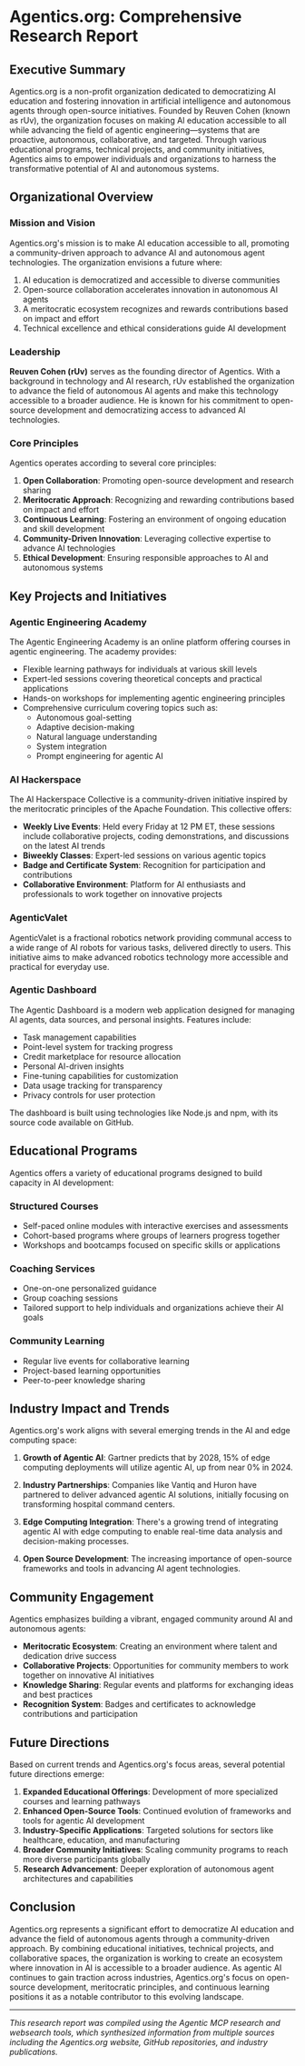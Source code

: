 # Agentics.org: Comprehensive Research Report

## Executive Summary

Agentics.org is a non-profit organization dedicated to democratizing AI education and fostering innovation in artificial intelligence and autonomous agents through open-source initiatives. Founded by Reuven Cohen (known as rUv), the organization focuses on making AI education accessible to all while advancing the field of agentic engineering—systems that are proactive, autonomous, collaborative, and targeted. Through various educational programs, technical projects, and community initiatives, Agentics aims to empower individuals and organizations to harness the transformative potential of AI and autonomous systems.

## Organizational Overview

### Mission and Vision

Agentics.org's mission is to make AI education accessible to all, promoting a community-driven approach to advance AI and autonomous agent technologies. The organization envisions a future where:

1. AI education is democratized and accessible to diverse communities
2. Open-source collaboration accelerates innovation in autonomous AI agents
3. A meritocratic ecosystem recognizes and rewards contributions based on impact and effort
4. Technical excellence and ethical considerations guide AI development

### Leadership

**Reuven Cohen (rUv)** serves as the founding director of Agentics. With a background in technology and AI research, rUv established the organization to advance the field of autonomous AI agents and make this technology accessible to a broader audience. He is known for his commitment to open-source development and democratizing access to advanced AI technologies.

### Core Principles

Agentics operates according to several core principles:

1. **Open Collaboration**: Promoting open-source development and research sharing
2. **Meritocratic Approach**: Recognizing and rewarding contributions based on impact and effort
3. **Continuous Learning**: Fostering an environment of ongoing education and skill development
4. **Community-Driven Innovation**: Leveraging collective expertise to advance AI technologies
5. **Ethical Development**: Ensuring responsible approaches to AI and autonomous systems

## Key Projects and Initiatives

### Agentic Engineering Academy

The Agentic Engineering Academy is an online platform offering courses in agentic engineering. The academy provides:

- Flexible learning pathways for individuals at various skill levels
- Expert-led sessions covering theoretical concepts and practical applications
- Hands-on workshops for implementing agentic engineering principles
- Comprehensive curriculum covering topics such as:
  - Autonomous goal-setting
  - Adaptive decision-making
  - Natural language understanding
  - System integration
  - Prompt engineering for agentic AI

### AI Hackerspace

The AI Hackerspace Collective is a community-driven initiative inspired by the meritocratic principles of the Apache Foundation. This collective offers:

- **Weekly Live Events**: Held every Friday at 12 PM ET, these sessions include collaborative projects, coding demonstrations, and discussions on the latest AI trends
- **Biweekly Classes**: Expert-led sessions on various agentic topics
- **Badge and Certificate System**: Recognition for participation and contributions
- **Collaborative Environment**: Platform for AI enthusiasts and professionals to work together on innovative projects

### AgenticValet

AgenticValet is a fractional robotics network providing communal access to a wide range of AI robots for various tasks, delivered directly to users. This initiative aims to make advanced robotics technology more accessible and practical for everyday use.

### Agentic Dashboard

The Agentic Dashboard is a modern web application designed for managing AI agents, data sources, and personal insights. Features include:

- Task management capabilities
- Point-level system for tracking progress
- Credit marketplace for resource allocation
- Personal AI-driven insights
- Fine-tuning capabilities for customization
- Data usage tracking for transparency
- Privacy controls for user protection

The dashboard is built using technologies like Node.js and npm, with its source code available on GitHub.

## Educational Programs

Agentics offers a variety of educational programs designed to build capacity in AI development:

### Structured Courses

- Self-paced online modules with interactive exercises and assessments
- Cohort-based programs where groups of learners progress together
- Workshops and bootcamps focused on specific skills or applications

### Coaching Services

- One-on-one personalized guidance
- Group coaching sessions
- Tailored support to help individuals and organizations achieve their AI goals

### Community Learning

- Regular live events for collaborative learning
- Project-based learning opportunities
- Peer-to-peer knowledge sharing

## Industry Impact and Trends

Agentics.org's work aligns with several emerging trends in the AI and edge computing space:

1. **Growth of Agentic AI**: Gartner predicts that by 2028, 15% of edge computing deployments will utilize agentic AI, up from near 0% in 2024.

2. **Industry Partnerships**: Companies like Vantiq and Huron have partnered to deliver advanced agentic AI solutions, initially focusing on transforming hospital command centers.

3. **Edge Computing Integration**: There's a growing trend of integrating agentic AI with edge computing to enable real-time data analysis and decision-making processes.

4. **Open Source Development**: The increasing importance of open-source frameworks and tools in advancing AI agent technologies.

## Community Engagement

Agentics emphasizes building a vibrant, engaged community around AI and autonomous agents:

- **Meritocratic Ecosystem**: Creating an environment where talent and dedication drive success
- **Collaborative Projects**: Opportunities for community members to work together on innovative AI initiatives
- **Knowledge Sharing**: Regular events and platforms for exchanging ideas and best practices
- **Recognition System**: Badges and certificates to acknowledge contributions and participation

## Future Directions

Based on current trends and Agentics.org's focus areas, several potential future directions emerge:

1. **Expanded Educational Offerings**: Development of more specialized courses and learning pathways
2. **Enhanced Open-Source Tools**: Continued evolution of frameworks and tools for agentic AI development
3. **Industry-Specific Applications**: Targeted solutions for sectors like healthcare, education, and manufacturing
4. **Broader Community Initiatives**: Scaling community programs to reach more diverse participants globally
5. **Research Advancement**: Deeper exploration of autonomous agent architectures and capabilities

## Conclusion

Agentics.org represents a significant effort to democratize AI education and advance the field of autonomous agents through a community-driven approach. By combining educational initiatives, technical projects, and collaborative spaces, the organization is working to create an ecosystem where innovation in AI is accessible to a broader audience. As agentic AI continues to gain traction across industries, Agentics.org's focus on open-source development, meritocratic principles, and continuous learning positions it as a notable contributor to this evolving landscape.

---

*This research report was compiled using the Agentic MCP research and websearch tools, which synthesized information from multiple sources including the Agentics.org website, GitHub repositories, and industry publications.*
